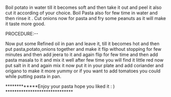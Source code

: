 Boil potato in water till it becomes soft and then take it out and peel it also cut it according of your choice.
Boil Pasta also for few time in water and then rinse it .
Cut onions now for pasta and fry some peanuts as it will make it taste more good.

PROCEDURE:--

Now put some Refined oil in pan and leave it, till it becomes hot
and then put pasta,potato,onions together and make it flip without
stopping for few minutes and then add jeera to it  and again flip 
for few time and then add  pasta masala to it and mix
it well after few time you will find it little red now put salt in it
and again mix it now put it in your plate and add coriander and
 origano to make it more yummy or if you want to add tomatoes you could while putting pasta in pan.




  *************Enjoy your pasta hope you liked it :  ) ******************************
